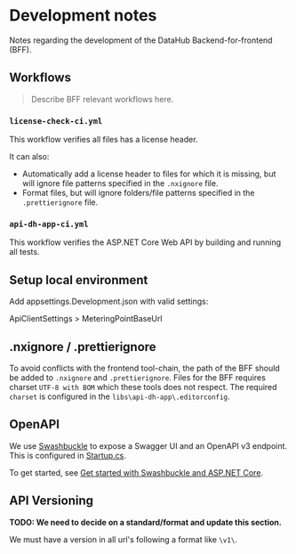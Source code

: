 # Development notes

Notes regarding the development of the DataHub Backend-for-frontend (BFF).

## Workflows

> Describe BFF relevant workflows here.

### `license-check-ci.yml`

This workflow verifies all files has a license header.

It can also:

- Automatically add a license header to files for which it is missing, but will ignore file patterns specified in the `.nxignore` file.
- Format files, but will ignore folders/file patterns specified in the `.prettierignore` file.

### `api-dh-app-ci.yml`

This workflow verifies the ASP.NET Core Web API by building and running all tests.

## Setup local environment

Add appsettings.Development.json with valid settings:

ApiClientSettings > MeteringPointBaseUrl

## .nxignore / .prettierignore

To avoid conflicts with the frontend tool-chain, the path of the BFF should be added to `.nxignore` and `.prettierignore`. Files for the BFF requires charset `UTF-8 with BOM` which these tools does not respect. The required `charset` is configured in the `libs\api-dh-app\.editorconfig`.

## OpenAPI

We use [Swashbuckle](https://github.com/domaindrivendev/Swashbuckle.AspNetCore) to expose a Swagger UI and an OpenAPI v3 endpoint. This is configured in [Startup.cs](../source/DataHub.WebApi/Startup.cs).

To get started, see [Get started with Swashbuckle and ASP.NET Core](https://docs.microsoft.com/en-us/aspnet/core/tutorials/getting-started-with-swashbuckle?view=aspnetcore-5.0&tabs=visual-studio).

## API Versioning

**TODO: We need to decide on a standard/format and update this section.**

We must have a version in all url's following a format like `\v1\`.
